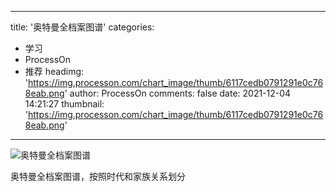
---
title: '奥特曼全档案图谱'
categories: 
 - 学习
 - ProcessOn
 - 推荐
headimg: 'https://img.processon.com/chart_image/thumb/6117cedb0791291e0c768eab.png'
author: ProcessOn
comments: false
date: 2021-12-04 14:21:27
thumbnail: 'https://img.processon.com/chart_image/thumb/6117cedb0791291e0c768eab.png'
---

<div>   
<img class="thumb" alt="奥特曼全档案图谱" src="https://img.processon.com/chart_image/thumb/6117cedb0791291e0c768eab.png" referrerpolicy="no-referrer">
<p>奥特曼全档案图谱，按照时代和家族关系划分</p>  
</div>
            
